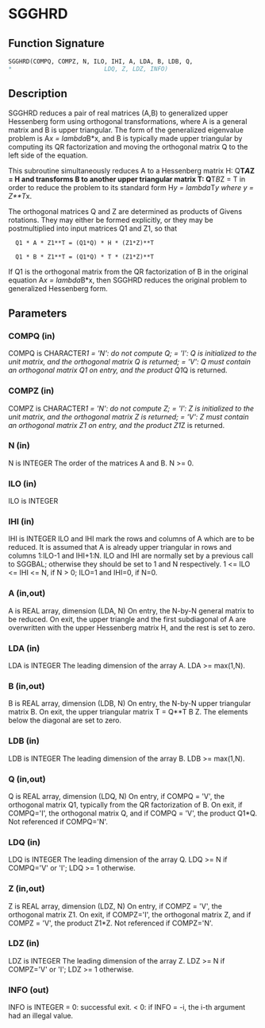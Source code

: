 # SGGHRD

## Function Signature

```fortran
SGGHRD(COMPQ, COMPZ, N, ILO, IHI, A, LDA, B, LDB, Q,
*                          LDQ, Z, LDZ, INFO)
```

## Description


 SGGHRD reduces a pair of real matrices (A,B) to generalized upper
 Hessenberg form using orthogonal transformations, where A is a
 general matrix and B is upper triangular.  The form of the
 generalized eigenvalue problem is
    A*x = lambda*B*x,
 and B is typically made upper triangular by computing its QR
 factorization and moving the orthogonal matrix Q to the left side
 of the equation.

 This subroutine simultaneously reduces A to a Hessenberg matrix H:
    Q**T*A*Z = H
 and transforms B to another upper triangular matrix T:
    Q**T*B*Z = T
 in order to reduce the problem to its standard form
    H*y = lambda*T*y
 where y = Z**T*x.

 The orthogonal matrices Q and Z are determined as products of Givens
 rotations.  They may either be formed explicitly, or they may be
 postmultiplied into input matrices Q1 and Z1, so that

      Q1 * A * Z1**T = (Q1*Q) * H * (Z1*Z)**T

      Q1 * B * Z1**T = (Q1*Q) * T * (Z1*Z)**T

 If Q1 is the orthogonal matrix from the QR factorization of B in the
 original equation A*x = lambda*B*x, then SGGHRD reduces the original
 problem to generalized Hessenberg form.

## Parameters

### COMPQ (in)

COMPQ is CHARACTER*1 = 'N': do not compute Q; = 'I': Q is initialized to the unit matrix, and the orthogonal matrix Q is returned; = 'V': Q must contain an orthogonal matrix Q1 on entry, and the product Q1*Q is returned.

### COMPZ (in)

COMPZ is CHARACTER*1 = 'N': do not compute Z; = 'I': Z is initialized to the unit matrix, and the orthogonal matrix Z is returned; = 'V': Z must contain an orthogonal matrix Z1 on entry, and the product Z1*Z is returned.

### N (in)

N is INTEGER The order of the matrices A and B. N >= 0.

### ILO (in)

ILO is INTEGER

### IHI (in)

IHI is INTEGER ILO and IHI mark the rows and columns of A which are to be reduced. It is assumed that A is already upper triangular in rows and columns 1:ILO-1 and IHI+1:N. ILO and IHI are normally set by a previous call to SGGBAL; otherwise they should be set to 1 and N respectively. 1 <= ILO <= IHI <= N, if N > 0; ILO=1 and IHI=0, if N=0.

### A (in,out)

A is REAL array, dimension (LDA, N) On entry, the N-by-N general matrix to be reduced. On exit, the upper triangle and the first subdiagonal of A are overwritten with the upper Hessenberg matrix H, and the rest is set to zero.

### LDA (in)

LDA is INTEGER The leading dimension of the array A. LDA >= max(1,N).

### B (in,out)

B is REAL array, dimension (LDB, N) On entry, the N-by-N upper triangular matrix B. On exit, the upper triangular matrix T = Q**T B Z. The elements below the diagonal are set to zero.

### LDB (in)

LDB is INTEGER The leading dimension of the array B. LDB >= max(1,N).

### Q (in,out)

Q is REAL array, dimension (LDQ, N) On entry, if COMPQ = 'V', the orthogonal matrix Q1, typically from the QR factorization of B. On exit, if COMPQ='I', the orthogonal matrix Q, and if COMPQ = 'V', the product Q1*Q. Not referenced if COMPQ='N'.

### LDQ (in)

LDQ is INTEGER The leading dimension of the array Q. LDQ >= N if COMPQ='V' or 'I'; LDQ >= 1 otherwise.

### Z (in,out)

Z is REAL array, dimension (LDZ, N) On entry, if COMPZ = 'V', the orthogonal matrix Z1. On exit, if COMPZ='I', the orthogonal matrix Z, and if COMPZ = 'V', the product Z1*Z. Not referenced if COMPZ='N'.

### LDZ (in)

LDZ is INTEGER The leading dimension of the array Z. LDZ >= N if COMPZ='V' or 'I'; LDZ >= 1 otherwise.

### INFO (out)

INFO is INTEGER = 0: successful exit. < 0: if INFO = -i, the i-th argument had an illegal value.

